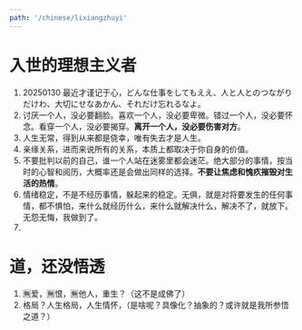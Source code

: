 ```yaml
---
path: '/chinese/lixiangzhuyi'
---
```


# 入世的理想主义者

1. 20250130 最近才谨记于心，どんな仕事をしてもええ、人と人とのつながりだけわ、大切にせなあかん、それだけ忘れるなよ。
2. 讨厌一个人，没必要翻脸。喜欢一个人，没必要卑微。错过一个人，没必要怀念。看穿一个人，没必要揭穿。**离开一个人，没必要伤害对方**。
3. 人生无常，得到从来都是侥幸，唯有失去才是人生。
4. 亲缘关系，进而来说所有的关系，本质上都取决于你自身的价值。
5. 不要批判以前的自己，谁一个人站在迷雾里都会迷茫。绝大部分的事情，按当时的心智和阅历，大概率还是会做出同样的选择。**不要让焦虑和愧疚摧毁对生活的热情**。
6. 情绪稳定，不是不经历事情，躲起来的稳定。无俱，就是对将要发生的任何事情，都不惧怕，来什么就经历什么，来什么就解决什么，解决不了，就放下。无怨无悔，我做到了。
7. 

# 道，还没悟透

1. 🈚️爱，🈚️恨，🈚️他人，重生？（这不是成佛了）
2. 格局？人生格局，人生情怀，（是啥呢？具像化？抽象的？或许就是我所参悟之道？）
